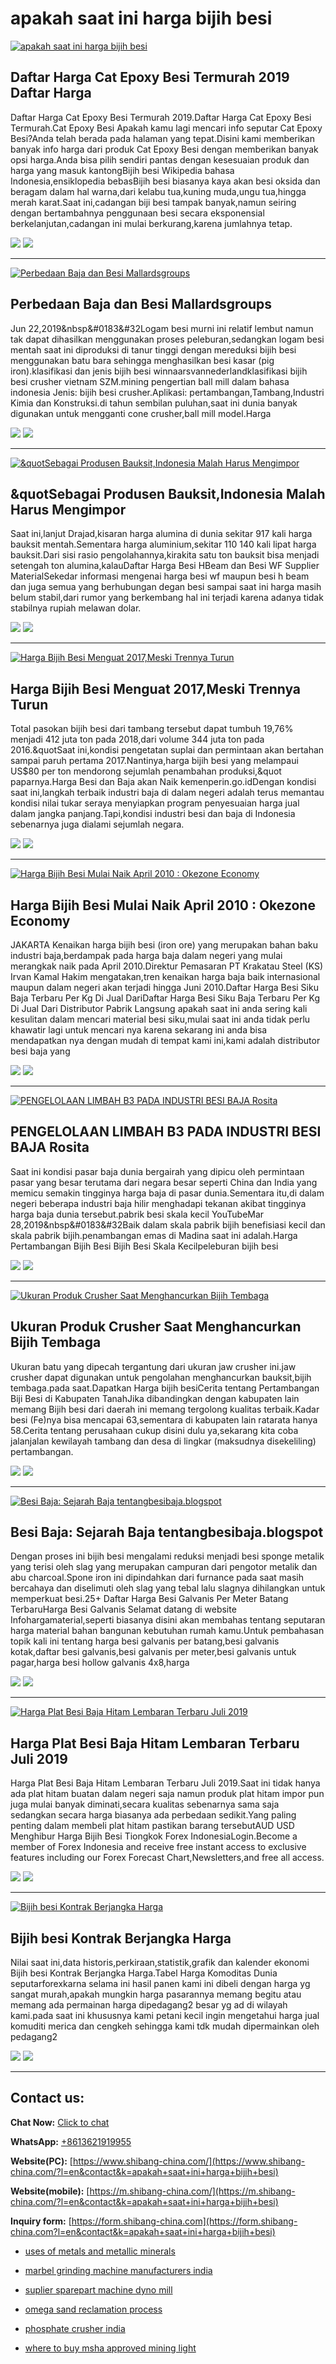 # apakah saat ini harga bijih besi

<a href="https://swt.shibang-china.com/?l=en&img&k=apakah+saat+ini+harga+bijih+besi" target="_blank">![apakah saat ini harga bijih besi](http://static.shibang-china.com/all-800x300/240.jpg)</a>

## Daftar Harga Cat Epoxy Besi Termurah 2019 Daftar Harga
Daftar Harga Cat Epoxy Besi Termurah 2019.Daftar Harga Cat Epoxy Besi Termurah.Cat Epoxy Besi Apakah kamu lagi mencari info seputar Cat Epoxy Besi?Anda telah berada pada halaman yang tepat.Disini kami memberikan banyak info harga dari produk Cat Epoxy Besi dengan memberikan banyak opsi harga.Anda bisa pilih sendiri pantas dengan kesesuaian produk dan harga yang masuk kantongBijih besi Wikipedia bahasa Indonesia,ensiklopedia bebasBijih besi biasanya kaya akan besi oksida dan beragam dalam hal warna,dari kelabu tua,kuning muda,ungu tua,hingga merah karat.Saat ini,cadangan biji besi tampak banyak,namun seiring dengan bertambahnya penggunaan besi secara eksponensial berkelanjutan,cadangan ini mulai berkurang,karena jumlahnya tetap.


<a href="https://whatsapp.shibangsoft.com/WhatsApp.php" target="_blank" title="WhatsApp">![](http://static.shibang-china.com/icon/whatsapp.png)</a> <a href="https://swt.shibang-china.com/?l=en&icon&k=apakah+saat+ini+harga+bijih+besi" target="_blank">![](http://static.shibang-china.com/icon/chat-en.png)</a>

---

<a href="https://swt.shibang-china.com/?l=en&img&k=apakah+saat+ini+harga+bijih+besi" target="_blank">![Perbedaan Baja dan Besi Mallardsgroups](http://static.shibang-china.com/all-800x300/1182.jpg)</a>

## Perbedaan Baja dan Besi Mallardsgroups
Jun 22,2019&nbsp&#0183&#32Logam besi murni ini relatif lembut namun tak dapat dihasilkan menggunakan proses peleburan,sedangkan logam besi mentah saat ini diproduksi di tanur tinggi dengan mereduksi bijih besi menggunakan batu bara sehingga menghasilkan besi kasar (pig iron).klasifikasi dan jenis bijih besi winnaarsvannederlandklasifikasi bijih besi crusher vietnam SZM.mining pengertian ball mill dalam bahasa indonesia Jenis: bijih besi crusher.Aplikasi: pertambangan,Tambang,Industri Kimia dan Konstruksi.di tahun sembilan puluhan,saat ini dunia banyak digunakan untuk mengganti cone crusher,ball mill model.Harga


<a href="https://whatsapp.shibangsoft.com/WhatsApp.php" target="_blank" title="WhatsApp">![](http://static.shibang-china.com/icon/whatsapp.png)</a> <a href="https://swt.shibang-china.com/?l=en&icon&k=apakah+saat+ini+harga+bijih+besi" target="_blank">![](http://static.shibang-china.com/icon/chat-en.png)</a>

---

<a href="https://swt.shibang-china.com/?l=en&img&k=apakah+saat+ini+harga+bijih+besi" target="_blank">![&quotSebagai Produsen Bauksit,Indonesia Malah Harus Mengimpor](http://static.shibang-china.com/all-800x300/838.jpg)</a>

## &quotSebagai Produsen Bauksit,Indonesia Malah Harus Mengimpor
Saat ini,lanjut Drajad,kisaran harga alumina di dunia sekitar 917 kali harga bauksit mentah.Sementara harga aluminium,sekitar 110 140 kali lipat harga bauksit.Dari sisi rasio pengolahannya,kirakita satu ton bauksit bisa menjadi setengah ton alumina,kalauDaftar Harga Besi HBeam dan Besi WF Supplier MaterialSekedar informasi mengenai harga besi wf maupun besi h beam dan juga semua yang berhubungan degan besi sampai saat ini harga masih belum stabil,dari rumor yang berkembang hal ini terjadi karena adanya tidak stabilnya rupiah melawan dolar.


<a href="https://whatsapp.shibangsoft.com/WhatsApp.php" target="_blank" title="WhatsApp">![](http://static.shibang-china.com/icon/whatsapp.png)</a> <a href="https://swt.shibang-china.com/?l=en&icon&k=apakah+saat+ini+harga+bijih+besi" target="_blank">![](http://static.shibang-china.com/icon/chat-en.png)</a>

---

<a href="https://swt.shibang-china.com/?l=en&img&k=apakah+saat+ini+harga+bijih+besi" target="_blank">![Harga Bijih Besi Menguat 2017,Meski Trennya Turun](http://static.shibang-china.com/all-800x300/936.jpg)</a>

## Harga Bijih Besi Menguat 2017,Meski Trennya Turun
Total pasokan bijih besi dari tambang tersebut dapat tumbuh 19,76% menjadi 412 juta ton pada 2018,dari volume 344 juta ton pada 2016.&quotSaat ini,kondisi pengetatan suplai dan permintaan akan bertahan sampai paruh pertama 2017.Nantinya,harga bijih besi yang melampaui US$80 per ton mendorong sejumlah penambahan produksi,&quot paparnya.Harga Besi dan Baja akan Naik kemenperin.go.idDengan kondisi saat ini,langkah terbaik industri baja di dalam negeri adalah terus memantau kondisi nilai tukar seraya menyiapkan program penyesuaian harga jual dalam jangka panjang.Tapi,kondisi industri besi dan baja di Indonesia sebenarnya juga dialami sejumlah negara.


<a href="https://whatsapp.shibangsoft.com/WhatsApp.php" target="_blank" title="WhatsApp">![](http://static.shibang-china.com/icon/whatsapp.png)</a> <a href="https://swt.shibang-china.com/?l=en&icon&k=apakah+saat+ini+harga+bijih+besi" target="_blank">![](http://static.shibang-china.com/icon/chat-en.png)</a>

---

<a href="https://swt.shibang-china.com/?l=en&img&k=apakah+saat+ini+harga+bijih+besi" target="_blank">![Harga Bijih Besi Mulai Naik April 2010 : Okezone Economy](http://static.shibang-china.com/all-800x300/684.jpg)</a>

## Harga Bijih Besi Mulai Naik April 2010 : Okezone Economy
JAKARTA Kenaikan harga bijih besi (iron ore) yang merupakan bahan baku industri baja,berdampak pada harga baja dalam negeri yang mulai merangkak naik pada April 2010.Direktur Pemasaran PT Krakatau Steel (KS) Irvan Kamal Hakim mengatakan,tren kenaikan harga baja baik internasional maupun dalam negeri akan terjadi hingga Juni 2010.Daftar Harga Besi Siku Baja Terbaru Per Kg Di Jual DariDaftar Harga Besi Siku Baja Terbaru Per Kg Di Jual Dari Distributor Pabrik Langsung apakah saat ini anda sering kali kesulitan dalam mencari material besi siku,mulai saat ini anda tidak perlu khawatir lagi untuk mencari nya karena sekarang ini anda bisa mendapatkan nya dengan mudah di tempat kami ini,kami adalah distributor besi baja yang


<a href="https://whatsapp.shibangsoft.com/WhatsApp.php" target="_blank" title="WhatsApp">![](http://static.shibang-china.com/icon/whatsapp.png)</a> <a href="https://swt.shibang-china.com/?l=en&icon&k=apakah+saat+ini+harga+bijih+besi" target="_blank">![](http://static.shibang-china.com/icon/chat-en.png)</a>

---

<a href="https://swt.shibang-china.com/?l=en&img&k=apakah+saat+ini+harga+bijih+besi" target="_blank">![PENGELOLAAN LIMBAH B3 PADA INDUSTRI BESI BAJA Rosita](http://static.shibang-china.com/all-800x300/171.jpg)</a>

## PENGELOLAAN LIMBAH B3 PADA INDUSTRI BESI BAJA Rosita
Saat ini kondisi pasar baja dunia bergairah yang dipicu oleh permintaan pasar yang besar terutama dari negara besar seperti China dan India yang memicu semakin tingginya harga baja di pasar dunia.Sementara itu,di dalam negeri beberapa industri baja hilir menghadapi tekanan akibat tingginya harga baja dunia tersebut.pabrik besi skala kecil YouTubeMar 28,2019&nbsp&#0183&#32Baik dalam skala pabrik bijih benefisiasi kecil dan skala pabrik bijih.penambangan emas di Madina saat ini adalah.Harga Pertambangan Bijih Besi Bijih Besi Skala Kecilpeleburan bijih besi


<a href="https://whatsapp.shibangsoft.com/WhatsApp.php" target="_blank" title="WhatsApp">![](http://static.shibang-china.com/icon/whatsapp.png)</a> <a href="https://swt.shibang-china.com/?l=en&icon&k=apakah+saat+ini+harga+bijih+besi" target="_blank">![](http://static.shibang-china.com/icon/chat-en.png)</a>

---

<a href="https://swt.shibang-china.com/?l=en&img&k=apakah+saat+ini+harga+bijih+besi" target="_blank">![Ukuran Produk Crusher Saat Menghancurkan Bijih Tembaga](http://static.shibang-china.com/all-800x300/1451.jpg)</a>

## Ukuran Produk Crusher Saat Menghancurkan Bijih Tembaga
Ukuran batu yang dipecah tergantung dari ukuran jaw crusher ini.jaw crusher dapat digunakan untuk pengolahan menghancurkan bauksit,bijih tembaga.pada saat.Dapatkan Harga bijih besiCerita tentang Pertambangan Biji Besi di Kabupaten TanahJika dibandingkan dengan kabupaten lain memang Bijih besi dari daerah ini memang tergolong kualitas terbaik.Kadar besi (Fe)nya bisa mencapai 63,sementara di kabupaten lain ratarata hanya 58.Cerita tentang perusahaan cukup disini dulu ya,sekarang kita coba jalanjalan kewilayah tambang dan desa di lingkar (maksudnya disekeliling) pertambangan.


<a href="https://whatsapp.shibangsoft.com/WhatsApp.php" target="_blank" title="WhatsApp">![](http://static.shibang-china.com/icon/whatsapp.png)</a> <a href="https://swt.shibang-china.com/?l=en&icon&k=apakah+saat+ini+harga+bijih+besi" target="_blank">![](http://static.shibang-china.com/icon/chat-en.png)</a>

---

<a href="https://swt.shibang-china.com/?l=en&img&k=apakah+saat+ini+harga+bijih+besi" target="_blank">![Besi Baja: Sejarah Baja tentangbesibaja.blogspot](http://static.shibang-china.com/all-800x300/960.jpg)</a>

## Besi Baja: Sejarah Baja tentangbesibaja.blogspot
Dengan proses ini bijih besi mengalami reduksi menjadi besi sponge metalik yang terisi oleh slag yang merupakan campuran dari pengotor metalik dan abu charcoal.Spone iron ini dipindahkan dari furnance pada saat masih bercahaya dan diselimuti oleh slag yang tebal lalu slagnya dihilangkan untuk memperkuat besi.25+ Daftar Harga Besi Galvanis Per Meter Batang TerbaruHarga Besi Galvanis Selamat datang di website Infohargamaterial,seperti biasanya disini akan membahas tentang seputaran harga material bahan bangunan kebutuhan rumah kamu.Untuk pembahasan topik kali ini tentang harga besi galvanis per batang,besi galvanis kotak,daftar besi galvanis,besi galvanis per meter,besi galvanis untuk pagar,harga besi hollow galvanis 4x8,harga


<a href="https://whatsapp.shibangsoft.com/WhatsApp.php" target="_blank" title="WhatsApp">![](http://static.shibang-china.com/icon/whatsapp.png)</a> <a href="https://swt.shibang-china.com/?l=en&icon&k=apakah+saat+ini+harga+bijih+besi" target="_blank">![](http://static.shibang-china.com/icon/chat-en.png)</a>

---

<a href="https://swt.shibang-china.com/?l=en&img&k=apakah+saat+ini+harga+bijih+besi" target="_blank">![Harga Plat Besi Baja Hitam Lembaran Terbaru Juli 2019](http://static.shibang-china.com/all-800x300/336.jpg)</a>

## Harga Plat Besi Baja Hitam Lembaran Terbaru Juli 2019
Harga Plat Besi Baja Hitam Lembaran Terbaru Juli 2019.Saat ini tidak hanya ada plat hitam buatan dalam negeri saja namun produk plat hitam impor pun juga mulai banyak diminati,secara kualitas sebenarnya sama saja sedangkan secara harga biasanya ada perbedaan sedikit.Yang paling penting dalam membeli plat hitam pastikan barang tersebutAUD USD Menghibur Harga Bijih Besi Tiongkok Forex IndonesiaLogin.Become a member of Forex Indonesia and receive free instant access to exclusive features including our Forex Forecast Chart,Newsletters,and free all access.


<a href="https://whatsapp.shibangsoft.com/WhatsApp.php" target="_blank" title="WhatsApp">![](http://static.shibang-china.com/icon/whatsapp.png)</a> <a href="https://swt.shibang-china.com/?l=en&icon&k=apakah+saat+ini+harga+bijih+besi" target="_blank">![](http://static.shibang-china.com/icon/chat-en.png)</a>

---

<a href="https://swt.shibang-china.com/?l=en&img&k=apakah+saat+ini+harga+bijih+besi" target="_blank">![Bijih besi Kontrak Berjangka Harga](http://static.shibang-china.com/all-800x300/666.jpg)</a>

## Bijih besi Kontrak Berjangka Harga
Nilai saat ini,data historis,perkiraan,statistik,grafik dan kalender ekonomi Bijih besi Kontrak Berjangka Harga.Tabel Harga Komoditas Dunia seputarforexkarna selama ini hasil panen kami ini dibeli dengan harga yg sangat murah,apakah mungkin harga pasarannya memang begitu atau memang ada permainan harga dipedagang2 besar yg ad di wilayah kami.pada saat ini khususnya kami petani kecil ingin mengetahui harga jual komuditi merica dan cengkeh sehingga kami tdk mudah dipermainkan oleh pedagang2


<a href="https://whatsapp.shibangsoft.com/WhatsApp.php" target="_blank" title="WhatsApp">![](http://static.shibang-china.com/icon/whatsapp.png)</a> <a href="https://swt.shibang-china.com/?l=en&icon&k=apakah+saat+ini+harga+bijih+besi" target="_blank">![](http://static.shibang-china.com/icon/chat-en.png)</a>

---
## Contact us:

**Chat Now:** [Click to chat](https://swt.shibang-china.com?l=en&contact&k=apakah+saat+ini+harga+bijih+besi)

**WhatsApp:**  [+8613621919955](https://whatsapp.shibangsoft.com/WhatsApp.php)

**Website(PC):** [https://www.shibang-china.com/](https://www.shibang-china.com/?l=en&contact&k=apakah+saat+ini+harga+bijih+besi)

**Website(mobile):** [https://m.shibang-china.com/](https://m.shibang-china.com/?l=en&contact&k=apakah+saat+ini+harga+bijih+besi)

**Inquiry form:** [https://form.shibang-china.com](https://form.shibang-china.com?l=en&contact&k=apakah+saat+ini+harga+bijih+besi)

* [uses of metals and metallic minerals](../118/uses%20of%20metals%20and%20metallic%20minerals.md)

* [marbel grinding machine manufacturers india](../122/marbel%20grinding%20machine%20manufacturers%20india.md)

* [suplier sparepart machine dyno mill](../111/suplier%20sparepart%20machine%20dyno%20mill.md)

* [omega sand reclamation process](../112/omega%20sand%20reclamation%20process.md)

* [phosphate crusher india](../121/phosphate%20crusher%20india.md)

* [where to buy msha approved mining light](../122/where%20to%20buy%20msha%20approved%20mining%20light.md)